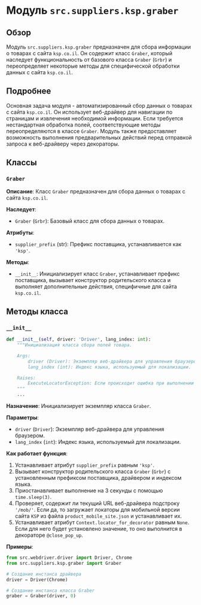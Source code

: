 # Модуль `src.suppliers.ksp.graber`

## Обзор

Модуль `src.suppliers.ksp.graber` предназначен для сбора информации о товарах с сайта `ksp.co.il`. Он содержит класс `Graber`, который наследует функциональность от базового класса `Graber` (`Grbr`) и переопределяет некоторые методы для специфической обработки данных с сайта `ksp.co.il`.

## Подробнее

Основная задача модуля - автоматизированный сбор данных о товарах с сайта `ksp.co.il`. Он использует веб-драйвер для навигации по страницам и извлечения необходимой информации. Если требуется нестандартная обработка полей, соответствующие методы переопределяются в классе `Graber`. Модуль также предоставляет возможность выполнения предварительных действий перед отправкой запроса к веб-драйверу через декораторы.

## Классы

### `Graber`

**Описание**: Класс `Graber` предназначен для сбора данных о товарах с сайта `ksp.co.il`.

**Наследует**:
- `Graber` (`Grbr`): Базовый класс для сбора данных о товарах.

**Атрибуты**:
- `supplier_prefix` (str): Префикс поставщика, устанавливается как `'ksp'`.

**Методы**:
- `__init__`: Инициализирует класс `Graber`, устанавливает префикс поставщика, вызывает конструктор родительского класса и выполняет дополнительные действия, специфичные для сайта `ksp.co.il`.

## Методы класса

### `__init__`

```python
def __init__(self, driver: 'Driver', lang_index: int):
    """Инициализация класса сбора полей товара.

    Args:
        driver (Driver): Экземпляр веб-драйвера для управления браузером.
        lang_index (int): Индекс языка, используемый для локализации.

    Raises:
        ExecuteLocatorException: Если происходит ошибка при выполнении локатора.
    """
    ...
```

**Назначение**: Инициализирует экземпляр класса `Graber`.

**Параметры**:
- `driver` (`Driver`): Экземпляр веб-драйвера для управления браузером.
- `lang_index` (`int`): Индекс языка, используемый для локализации.

**Как работает функция**:
1. Устанавливает атрибут `supplier_prefix` равным `'ksp'`.
2. Вызывает конструктор родительского класса `Graber` (`Grbr`) с установленным префиксом поставщика, драйвером и индексом языка.
3. Приостанавливает выполнение на 3 секунды с помощью `time.sleep(3)`.
4. Проверяет, содержит ли текущий URL веб-драйвера подстроку `'/mob/'`. Если да, то загружает локаторы для мобильной версии сайта `KSP` из файла `product_mobile_site.json` и устанавливает их.
5. Устанавливает атрибут `Context.locator_for_decorator` равным `None`. Если для него будет установлено значение, то оно выполнится в декораторе `@close_pop_up`.

**Примеры**:

```python
from src.webdriver.driver import Driver, Chrome
from src.suppliers.ksp.graber import Graber

# Создание инстанса драйвера
driver = Driver(Chrome)

# Создание инстанса класса Graber
graber = Graber(driver, 0)